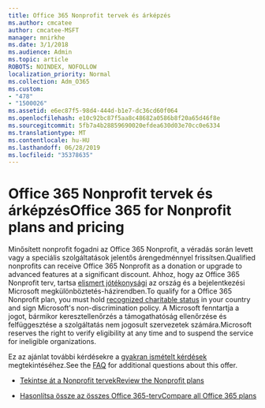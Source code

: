```yaml
---
title: Office 365 Nonprofit tervek és árképzés
ms.author: cmcatee
author: cmcatee-MSFT
manager: mnirkhe
ms.date: 3/1/2018
ms.audience: Admin
ms.topic: article
ROBOTS: NOINDEX, NOFOLLOW
localization_priority: Normal
ms.collection: Adm_O365
ms.custom:
- "478"
- "1500026"
ms.assetid: e6ec87f5-98d4-444d-b1e7-dc36cd60f064
ms.openlocfilehash: e10c92bc87f5aa8c48682a0586b8f20a65d46f8e
ms.sourcegitcommit: 5fb7a4b28859690020efdea630d03e70cc0e6334
ms.translationtype: MT
ms.contentlocale: hu-HU
ms.lasthandoff: 06/28/2019
ms.locfileid: "35378635"
---
```

# <a name="office-365-for-nonprofit-plans-and-pricing"></a><span data-ttu-id="8fee7-102">Office 365 Nonprofit tervek és árképzés</span><span class="sxs-lookup"><span data-stu-id="8fee7-102">Office 365 for Nonprofit plans and pricing</span></span>

<span data-ttu-id="8fee7-103">Minősített nonprofit fogadni az Office 365 Nonprofit, a véradás során levett vagy a speciális szolgáltatások jelentős árengedménnyel frissítsen.</span><span class="sxs-lookup"><span data-stu-id="8fee7-103">Qualified nonprofits can receive Office 365 Nonprofit as a donation or upgrade to advanced features at a significant discount.</span></span> <span data-ttu-id="8fee7-104">Ahhoz, hogy az Office 365 Nonprofit terv, tartsa [elismert jótékonysági](https://go.microsoft.com/fwlink/p/?LinkID=330253) az ország és a bejelentkezési Microsoft megkülönböztetés-házirendben.</span><span class="sxs-lookup"><span data-stu-id="8fee7-104">To qualify for a Office 365 Nonprofit plan, you must hold [recognized charitable status](https://go.microsoft.com/fwlink/p/?LinkID=330253) in your country and sign Microsoft's non-discrimination policy.</span></span> <span data-ttu-id="8fee7-105">A Microsoft fenntartja a jogot, bármikor keresztellenőrzés a támogathatóság ellenőrzése és felfüggesztése a szolgáltatás nem jogosult szervezetek számára.</span><span class="sxs-lookup"><span data-stu-id="8fee7-105">Microsoft reserves the right to verify eligibility at any time and to suspend the service for ineligible organizations.</span></span>
  
<span data-ttu-id="8fee7-106">Ez az ajánlat további kérdésekre a [gyakran ismételt kérdések](https://products.office.com/nonprofit/office-365-nonprofit) megtekintéséhez.</span><span class="sxs-lookup"><span data-stu-id="8fee7-106">See the [FAQ](https://products.office.com/nonprofit/office-365-nonprofit) for additional questions about this offer.</span></span>
  
- [<span data-ttu-id="8fee7-107">Tekintse át a Nonprofit tervek</span><span class="sxs-lookup"><span data-stu-id="8fee7-107">Review the Nonprofit plans</span></span>](https://products.office.com/nonprofit/office-365-nonprofit-plans-and-pricing?tab=1)

- [<span data-ttu-id="8fee7-108">Hasonlítsa össze az összes Office 365-terv</span><span class="sxs-lookup"><span data-stu-id="8fee7-108">Compare all Office 365 plans</span></span>](https://products.office.com/business/compare-more-office-365-for-business-plans)
